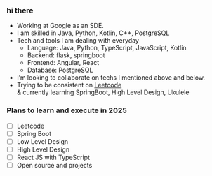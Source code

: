 ### hi there

- Working at Google as an SDE.
- I am skilled in Java, Python, Kotlin, C++, PostgreSQL
- Tech and tools I am dealing with everyday
  -  Language: Java, Python, TypeScript, JavaScript, Kotlin
  -  Backend: flask, springboot
  -  Frontend: Angular, React
  -  Database: PostgreSQL
-  I’m looking to collaborate on techs I mentioned above and below.
- Trying to be consistent on [Leetcode](https://leetcode.com/ankanchanda/) <br>& currently learning SpringBoot, High Level Design, Ukulele

### Plans to learn and execute in 2025
- [ ] Leetcode
- [ ] Spring Boot
- [ ] Low Level Design
- [ ] High Level Design
- [ ] React JS with TypeScript
- [ ] Open source and projects